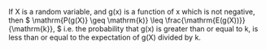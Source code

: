If X is a random variable, and g(x) is a function of x which is not
negative, then
$ \mathrm{P(g(X)} \geq \mathrm{k)} \leq \frac{\mathrm{E(g(X))}}{\mathrm{k}}, $
i.e. the probability that g(x) is greater than or equal to k, is less
than or equal to the expectation of g(X) divided by k.
